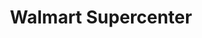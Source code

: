 ---
title: "Walmart Supercenter"
url: /bakersfield/walmart-supercenter-rosedale-highway/
shop: supermarket
---